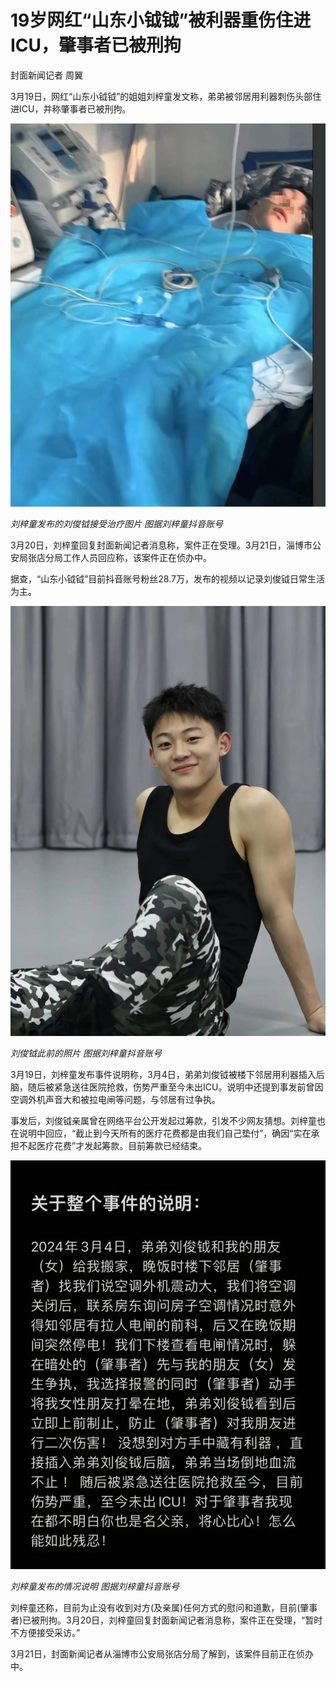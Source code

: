 # 19岁网红“山东小钺钺”被利器重伤住进ICU，肇事者已被刑拘

封面新闻记者 周翼

3月19日，网红“山东小钺钺”的姐姐刘梓童发文称，弟弟被邻居用利器刺伤头部住进ICU，并称肇事者已被刑拘。

![0b217ebe392093e811dc8f39141b5131.jpg](https://raw.githubusercontent.com/qqhsx/qqnews_image/main/2024/03/21/19岁网红“山东小钺钺”被利器重伤住进ICU，肇事者已被刑拘/0b217ebe392093e811dc8f39141b5131.jpg)

_刘梓童发布的刘俊钺接受治疗图片 图据刘梓童抖音账号_

3月20日，刘梓童回复封面新闻记者消息称，案件正在受理。3月21日，淄博市公安局张店分局工作人员回应称，该案件正在侦办中。

据查，“山东小钺钺”目前抖音账号粉丝28.7万，发布的视频以记录刘俊钺日常生活为主。

![a73fe2d38fe7e2e2a5fc320bdfd4aaa9.jpg](https://raw.githubusercontent.com/qqhsx/qqnews_image/main/2024/03/21/19岁网红“山东小钺钺”被利器重伤住进ICU，肇事者已被刑拘/a73fe2d38fe7e2e2a5fc320bdfd4aaa9.jpg)

_刘俊钺此前的照片 图据刘梓童抖音账号_

3月19日，刘梓童发布事件说明称，3月4日，弟弟刘俊钺被楼下邻居用利器插入后脑，随后被紧急送往医院抢救，伤势严重至今未出ICU。说明中还提到事发前曾因空调外机声音大和被拉电闸等问题，与邻居有过争执。

事发后，刘俊钺亲属曾在网络平台公开发起过筹款，引发不少网友猜想。刘梓童也在说明中回应，“截止到今天所有的医疗花费都是由我们自己垫付”，确因“实在承担不起医疗花费”才发起筹款。目前筹款已经结束。

![f936f237f3c737072deaa65ef4637b99.jpg](https://raw.githubusercontent.com/qqhsx/qqnews_image/main/2024/03/21/19岁网红“山东小钺钺”被利器重伤住进ICU，肇事者已被刑拘/f936f237f3c737072deaa65ef4637b99.jpg)

 _刘梓童发布的情况说明 图据刘梓童抖音账号_

刘梓童还称，目前为止没有收到对方(及亲属)任何方式的慰问和道歉，目前(肇事者)已被刑拘。3月20日，刘梓童回复封面新闻记者消息称，案件正在受理，“暂时不方便接受采访。”

3月21日，封面新闻记者从淄博市公安局张店分局了解到，该案件目前正在侦办中。

